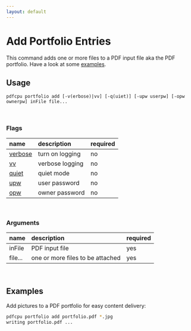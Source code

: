 ```yaml
---
layout: default
---
```


# Add Portfolio Entries

This command adds one or more files to a PDF input file aka the PDF portfolio. Have a look at some [examples](#examples).

## Usage

```
pdfcpu portfolio add [-v(erbose)|vv] [-q(uiet)] [-upw userpw] [-opw ownerpw] inFile file...
```

<br>

### Flags

| name                                          | description       | required
|:----------------------------------------------|:------------------|:--------
| [verbose](../getting_started/common_flags.md) | turn on logging   | no
| [vv](../getting_started/common_flags.md)      | verbose logging   | no
| [quiet](../getting_started/common_flags.md)   | quiet mode        | no
| [upw](../getting_started/common_flags.md)     | user password     | no
| [opw](../getting_started/common_flags.md)     | owner password    | no

<br>

### Arguments

| name         | description         | required
|:-------------|:--------------------|:--------
| inFile       | PDF input file      | yes
| file...      | one or more files to be attached | yes

<br>

## Examples

Add pictures to a PDF portfolio for easy content delivery:

```sh
pdfcpu portfolio add portfolio.pdf *.jpg
writing portfolio.pdf ...
```

